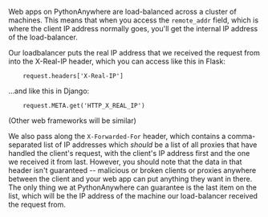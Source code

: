 
<!--
.. title: How to get the IP addresses of clients for your web app
.. slug: WebAppClientIPAddresses
.. date: 2015-05-13 14:35:28 UTC+01:00
.. tags:
.. category:
.. link:
.. description:
.. type: text
-->



Web apps on PythonAnywhere are load-balanced across a cluster of machines. This means that when you access the `remote_addr` field, which is where the client IP address normally goes, you'll get the internal IP address of the load-balancer. 

Our loadbalancer puts the real IP address that we received the request from into the X-Real-IP header, which you can access like this in Flask: 

        request.headers['X-Real-IP']


...and like this in Django: 

        request.META.get('HTTP_X_REAL_IP')


(Other web frameworks will be similar) 

We also pass along the `X-Forwarded-For` header, which contains a comma-separated list of IP addresses which *should* be a list of all proxies that have handled the client's request, with the client's IP address first and the one we received it from last. However, you should note that the data in that header isn't guaranteed -- malicious or broken clients or proxies anywhere between the client and your web app can put anything they want in there. The only thing we at PythonAnywhere can guarantee is the last item on the list, which will be the IP address of the machine our load-balancer received the request from. 
